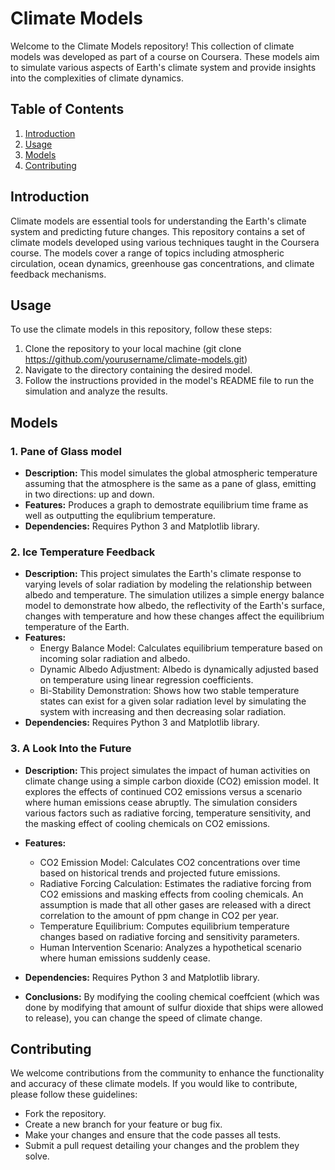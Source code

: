 # Climate Models

Welcome to the Climate Models repository! This collection of climate models was developed as part of a course on Coursera. These models aim to simulate various aspects of Earth's climate system and provide insights into the complexities of climate dynamics.

## Table of Contents

1. [Introduction](#introduction)
2. [Usage](#usage)
3. [Models](#models)
4. [Contributing](#contributing)

## Introduction

Climate models are essential tools for understanding the Earth's climate system and predicting future changes. This repository contains a set of climate models developed using various techniques taught in the Coursera course. The models cover a range of topics including atmospheric circulation, ocean dynamics, greenhouse gas concentrations, and climate feedback mechanisms.

## Usage

To use the climate models in this repository, follow these steps:

1. Clone the repository to your local machine (git clone https://github.com/yourusername/climate-models.git)
2. Navigate to the directory containing the desired model.
3. Follow the instructions provided in the model's README file to run the simulation and analyze the results.

## Models

### 1. Pane of Glass model

- **Description:** This model simulates the global atmospheric temperature assuming that the atmosphere is the same as a pane of glass, emitting in two directions: up and down.
- **Features:** Produces a graph to demostrate equilibrium time frame as well as outputting the equlibrium temperature.
- **Dependencies:** Requires Python 3 and Matplotlib library.

### 2. Ice Temperature Feedback

- **Description:** This project simulates the Earth's climate response to varying levels of solar radiation by modeling the relationship between albedo and temperature. The simulation utilizes a simple energy balance model to demonstrate how albedo, the reflectivity of the Earth's surface, changes with temperature and how these changes affect the equilibrium temperature of the Earth.
- **Features:**
  - Energy Balance Model: Calculates equilibrium temperature based on incoming solar radiation and albedo.
  - Dynamic Albedo Adjustment: Albedo is dynamically adjusted based on temperature using linear regression coefficients.
  - Bi-Stability Demonstration: Shows how two stable temperature states can exist for a given solar radiation level by simulating the system with increasing and then decreasing solar radiation.
- **Dependencies:** Requires Python 3 and Matplotlib library.

### 3. A Look Into the Future
- **Description:** This project simulates the impact of human activities on climate change using a simple carbon dioxide (CO2) emission model. It explores the effects of continued CO2 emissions versus a scenario where human emissions cease abruptly. The simulation considers various factors such as radiative forcing, temperature sensitivity, and the masking effect of cooling chemicals on CO2 emissions.
- **Features:**
  - CO2 Emission Model: Calculates CO2 concentrations over time based on historical trends and projected future emissions.
  - Radiative Forcing Calculation: Estimates the radiative forcing from CO2 emissions and masking effects from cooling chemicals. An assumption is made that all other gases are released with a direct correlation to the amount of ppm change in CO2 per year. 
  - Temperature Equilibrium: Computes equilibrium temperature changes based on radiative forcing and sensitivity parameters.
  - Human Intervention Scenario: Analyzes a hypothetical scenario where human emissions suddenly cease.
 
- **Dependencies:** Requires Python 3 and Matplotlib library.
- **Conclusions:** By modifying the cooling chemical coeffcient (which was done by modifying that amount of sulfur dioxide that ships were allowed to release), you can change the speed of climate change. 

## Contributing

We welcome contributions from the community to enhance the functionality and accuracy of these climate models. If you would like to contribute, please follow these guidelines:

- Fork the repository.
- Create a new branch for your feature or bug fix.
- Make your changes and ensure that the code passes all tests.
- Submit a pull request detailing your changes and the problem they solve.
